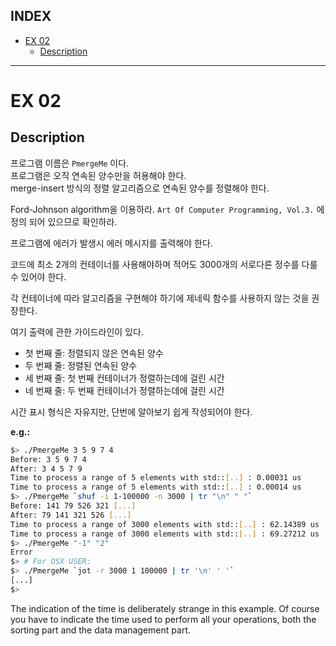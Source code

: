 ## INDEX

- [EX 02](#ex-02)
	- [Description](#description)

---
# EX 02

## Description

프로그램 이름은 `PmergeMe` 이다.   
프로그램은 오직 연속된 양수만을 허용해야 한다.    
merge-insert 방식의 정렬 알고리즘으로 연속된 양수를 정렬해야 한다.   

Ford-Johnson algorithm을 이용하라.
`Art Of Computer Programming, Vol.3.` 에 정의 되어 있으므로 확인하라.

프로그램에 에러가 발생시 에러 메시지를 출력해야 한다.

코드에 최소 2개의 컨테이너를 사용해야하며 적어도 3000개의 서로다른 정수를 다룰수 있어야 한다.   

각 컨테이너에 따라 알고리즘을 구현해야 하기에 제네릭 함수를 사용하지 않는 것을 권장한다.   

여기 출력에 관한 가이드라인이 있다.   
- 첫 번째 줄: 정렬되지 않은 연속된 양수   
- 두 번째 줄: 정렬된 연속된 양수   
- 세 번째 줄: 첫 번째 컨테이너가 정렬하는데에 걸린 시간   
- 네 번째 줄: 두 번째 컨테이너가 정렬하는데에 걸린 시간   

시간 표시 형식은 자유지만, 단번에 알아보기 쉽게 작성되어야 한다.   

**e.g.:**
```bash
$> ./PmergeMe 3 5 9 7 4
Before: 3 5 9 7 4
After: 3 4 5 7 9
Time to process a range of 5 elements with std::[..] : 0.00031 us
Time to process a range of 5 elements with std::[..] : 0.00014 us
$> ./PmergeMe `shuf -i 1-100000 -n 3000 | tr "\n" " "`
Before: 141 79 526 321 [...]
After: 79 141 321 526 [...]
Time to process a range of 3000 elements with std::[..] : 62.14389 us
Time to process a range of 3000 elements with std::[..] : 69.27212 us
$> ./PmergeMe "-1" "2"
Error
$> # For OSX USER:
$> ./PmergeMe `jot -r 3000 1 100000 | tr '\n' ' '`
[...]
$>
```

The indication of the time is deliberately strange in this example.
Of course you have to indicate the time used to perform all your
operations, both the sorting part and the data management part.
